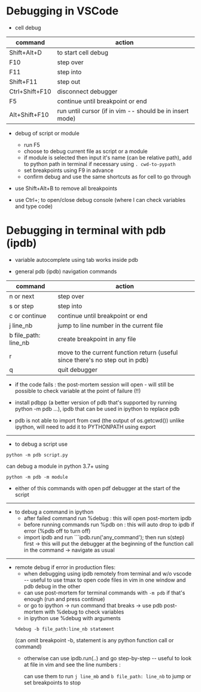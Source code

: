 # Debugging in VSCode

* cell debug

|command| action|
|------------|--------------|
|Shift+Alt+D| to start cell debug|
| F10| step over|
 |F11| step into|
| Shift+F11 |step out|
|Ctrl+Shift+F10| disconnect debugger|
|F5| continue until breakpoint or end|
|Alt+Shift+F10| run until cursor (if in vim -- should be in insert mode)|

* debug of script or module
	- run F5
	- choose to debug current file as script or a module
	- if module is selected then input it's name (can be relative path), add to python path in terminal if necessary using ```. cwd-to-pypath```
	- set breakpoints using F9 in advance
	- confirm debug and use the same shortcuts as for cell to go through

* use Shift+Alt+B to remove all breakpoints

* use Ctrl+; to open/close debug console (where I can check variables and type code)


# Debugging in terminal with pdb (ipdb)

* variable autocomplete using tab works inside pdb

* general pdb (ipdb) navigation commands

|command| action|
|------------|--------------|
|n or next| step over|
|s or step| step into|
|c or continue| continue until breakpoint or end|
|j line_nb| jump to line number in the current file|
|b file_path: line_nb| create breakpoint in any file|
|r| move to the current function return (useful since there's no step out in pdb)|
|q| quit debugger|

* if the code fails : the post-mortem session will open - will still be possible to 
check variable at the point of failure (!!)
 

* install pdbpp (a better version of pdb that's supported by running python -m pdb ...), ipdb that can be used in ipython to replace pdb

* pdb is not able to import from cwd (the output of os.getcwd()) unlike ipython, 
will need to add it to PYTHONPATH using export

------------------------------

* to debug a script use 

```
python -m pdb script.py
```

can debug a module in python 3.7+ using 

```
python -m pdb -m module
```

* either of this commands with open pdf debugger at the start of the script
	
----------------------------------

* to debug a command in ipython
	- after failed command run %debug : this will open post-mortem ipdb
	- before running commands run %pdb on : this will auto drop to ipdb if error (%pdb off to turn off)
	- import ipdb and run ```ipdb.run('any_command'); 
	then run s(step) first -> this will put the debugger at the beginning of the function call in the command -> navigate as usual

------------------------------

* remote debug if error in production files:
	* when debugging using ipdb remotely from terminal and w/o vscode -- useful to use tmax to 
	open code files in vim in one window and pdb debug in the other
	* can use post-mortem for terminal commands with ```-m pdb``` if that's enough (run and press continue)
	* or go to ipython -> run command that breaks -> use pdb post-mortem with %debug to check variables
	* in ipython use %debug with arguments
	```
	%debug -b file_path:line_nb statement
	```
	(can omit breakpoint -b, statement is any python function call or command)
	* otherwise can use ipdb.run(..) and go step-by-step -- useful to look at file in vim and see the line numbers :
	
		can use them to run ```j line_mb``` and ```b file_path: line_nb``` to jump or set breakpoints to stop 